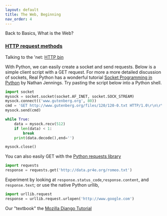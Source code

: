 ```yaml
---
layout: default
title: The Web, Beginning
nav_order: 4
---
```


Back to Basics, What is the Web?  

### [HTTP request methods](https://www.w3schools.com/tags/ref_httpmethods.asp) 
Talking to the 'net: [HTTP bin](https://httpbin.org/)

With Python, we can easily create a socket and send requests.  Below is a simple client script with a GET request.  For more a more detailed discussion of sockets, Real Python has a wonderful tutorial [Socket Programming in Python](https://realpython.com/python-sockets/) by Nathan Jennings. Try pasting the script below into a Python shell.  

```python
import socket
mysock = socket.socket(socket.AF_INET, socket.SOCK_STREAM)
mysock.connect(('www.gutenberg.org', 80))
cmd = 'GET http://www.gutenberg.org/files/120/120-0.txt HTTP/1.0\r\n\r\n'.encode()
mysock.send(cmd)

while True:
    data = mysock.recv(512)
    if len(data) < 1:
        break
    print(data.decode(),end='')

mysock.close()
```

You can also easily GET with the [Python requests library](https://realpython.com/python-requests/)
```python
import requests
response = requests.get('http://data.pr4e.org/romeo.txt')
```
Experiment by looking at `response.status_code`,`response.content`, and `response.text`;
or use the native Python urllib,
```python
import urllib.request
response = urllib.request.urlopen('http://www.google.com')
```


Our "textbook" the [Mozilla Django Tutorial](https://developer.mozilla.org/en-US/docs/Learn/Server-side/Django/Tutorial_local_library_website)

